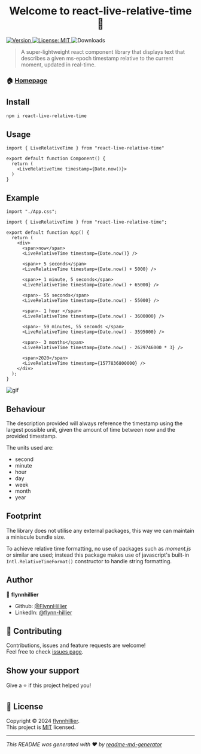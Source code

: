 <h1 align="center">Welcome to react-live-relative-time 👋</h1>
<p>
  <a href="https://www.npmjs.com/package/react-live-relative-time" target="_blank">
    <img alt="Version" src="https://img.shields.io/npm/v/react-live-relative-time.svg">
  </a>
  <a href="https://github.com/FlynnHillier/react-live-relative-time/blob/master/LICENSE" target="_blank">
    <img alt="License: MIT" src="https://img.shields.io/github/license/FlynnHillier/react-live-relative-time" />
  </a>
  <img alt="Downloads" src="https://img.shields.io/npm/d18m/react-live-relative-time.svg" />
</p>

> A super-lightweight react component library that displays text that describes a given ms-epoch timestamp relative to the current moment, updated in real-time.

### 🏠 [Homepage](https://github.com/FlynnHillier/react-live-relative-time#readme)

## Install

```sh
npm i react-live-relative-time
```

## Usage

```tsx
import { LiveRelativeTime } from "react-live-relative-time"

export default function Component() {
  return (
    <LiveRelativeTime timestamp={Date.now()}>
  )
}
```

## Example

```tsx
import "./App.css";

import { LiveRelativeTime } from "react-live-relative-time";

export default function App() {
  return (
    <div>
      <span>now</span>
      <LiveRelativeTime timestamp={Date.now()} />

      <span>+ 5 seconds</span>
      <LiveRelativeTime timestamp={Date.now() + 5000} />

      <span>+ 1 minute, 5 seconds</span>
      <LiveRelativeTime timestamp={Date.now() + 65000} />

      <span>- 55 seconds</span>
      <LiveRelativeTime timestamp={Date.now() - 55000} />

      <span>- 1 hour </span>
      <LiveRelativeTime timestamp={Date.now() - 3600000} />

      <span>- 59 minutes, 55 seconds </span>
      <LiveRelativeTime timestamp={Date.now() - 3595000} />

      <span>- 3 months</span>
      <LiveRelativeTime timestamp={Date.now() - 2629746000 * 3} />

      <span>2020</span>
      <LiveRelativeTime timestamp={1577836800000} />
    </div>
  );
}
```

![gif](https://github.com/FlynnHillier/react-live-relative-time/assets/48843724/26607fe4-b833-49e4-a1dc-b5740a6b45dd)

## Behaviour

The description provided will always reference the timestamp using the largest possible unit, given the amount of time between now and the provided timestamp.

The units used are:

- second
- minute
- hour
- day
- week
- month
- year

## Footprint

The library does not utilise any external packages, this way we can maintain a miniscule bundle size.

To achieve relative time formatting, no use of packages such as _moment.js_ or similar are used; instead this package makes use of javascript's built-in `Intl.RelativeTimeFormat()` constructor to handle string formatting.

## Author

👤 **flynnhillier**

- Github: [@FlynnHillier](https://github.com/FlynnHillier)
- LinkedIn: [@flynn-hillier](https://linkedin.com/in/flynn-hillier)

## 🤝 Contributing

Contributions, issues and feature requests are welcome!<br />Feel free to check [issues page](https://github.com/FlynnHillier/react-live-relative-time/issues).

## Show your support

Give a ⭐️ if this project helped you!

## 📝 License

Copyright © 2024 [flynnhillier](https://github.com/FlynnHillier).<br />
This project is [MIT](https://github.com/FlynnHillier/react-live-relative-time/blob/master/LICENSE) licensed.

---

_This README was generated with ❤️ by [readme-md-generator](https://github.com/kefranabg/readme-md-generator)_
